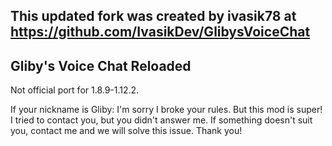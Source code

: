 ## This updated fork was created by ivasik78 at https://github.com/IvasikDev/GlibysVoiceChat

## Gliby's Voice Chat Reloaded
Not official port for 1.8.9-1.12.2.

If your nickname is Gliby:
I'm sorry I broke your rules. But this mod is super! I tried to contact you, but you didn't answer me. If something doesn't suit you, contact me and we will solve this issue. Thank you!
